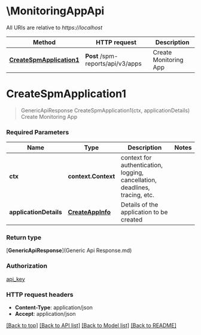 # \MonitoringAppApi

All URIs are relative to *https://localhost*

| Method                                                                 | HTTP request                      | Description           |
| ---------------------------------------------------------------------- | --------------------------------- | --------------------- |
| [**CreateSpmApplication1**](MonitoringAppApi.md#CreateSpmApplication1) | **Post** /spm-reports/api/v3/apps | Create Monitoring App |


# **CreateSpmApplication1**
> GenericApiResponse CreateSpmApplication1(ctx, applicationDetails)
Create Monitoring App

### Required Parameters

| Name                   | Type                                  | Description                                                                 | Notes |
| ---------------------- | ------------------------------------- | --------------------------------------------------------------------------- | ----- |
| **ctx**                | **context.Context**                   | context for authentication, logging, cancellation, deadlines, tracing, etc. |
| **applicationDetails** | [**CreateAppInfo**](CreateAppInfo.md) | Details of the application to be created                                    |

### Return type

[**GenericApiResponse**](Generic Api Response.md)

### Authorization

[api_key](../README.md#api_key)

### HTTP request headers

 - **Content-Type**: application/json
 - **Accept**: application/json

[[Back to top]](#) [[Back to API list]](../README.md#documentation-for-api-endpoints) [[Back to Model list]](../README.md#documentation-for-models) [[Back to README]](../README.md)
